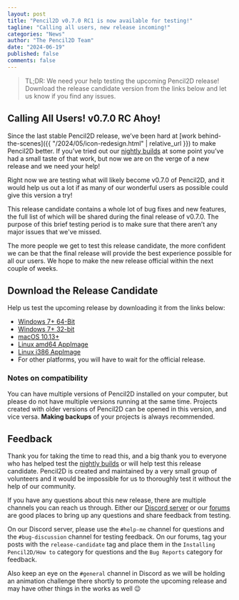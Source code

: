 ```yaml
---
layout: post
title: "Pencil2D v0.7.0 RC1 is now available for testing!"
tagline: "Calling all users, new release incoming!"
categories: "News"
author: "The Pencil2D Team"
date: "2024-06-19"
published: false
comments: false
---
```


> TL;DR: We need your help testing the upcoming Pencil2D release! Download the release candidate version from the links below and let us know if you find any issues.

## Calling All Users! v0.7.0 RC Ahoy!

Since the last stable Pencil2D release, we’ve been hard at [work behind-the-scenes]({{ "/2024/05/icon-redesign.html" | relative_url }}) to make Pencil2D better. If you’ve tried out our [nightly builds][nightly] at some point you’ve had a small taste of that work, but now we are on the verge of a new release and we need your help!

Right now we are testing what will likely become v0.7.0 of Pencil2D, and it would help us out a lot if as many of our wonderful users as possible could give this version a try!

This release candidate contains a whole lot of bug fixes and new features, the full list of which will be shared during the final release of v0.7.0. The purpose of this brief testing period is to make sure that there aren’t any major issues that we've missed.

The more people we get to test this release candidate, the more confident we can be that the final release will provide the best experience possible for all our users. We hope to make the new release official within the next couple of weeks.

## Download the Release Candidate

Help us test the upcoming release by downloading it from the links below:

- [Windows 7+ 64-Bit](https://github.com/pencil2d/pencil/releases/download/v0.7.0-rc1/pencil2d-win64-0.7.0-rc1.zip)
- [Windows 7+ 32-bit](https://github.com/pencil2d/pencil/releases/download/v0.7.0-rc1/pencil2d-win32-0.7.0-rc1.zip)
- [macOS 10.13+](https://github.com/pencil2d/pencil/releases/download/v0.7.0-rc1/pencil2d-mac-0.7.0-rc1.zip)
- [Linux amd64 AppImage](https://github.com/pencil2d/pencil/releases/download/v0.7.0-rc1/pencil2d-linux-amd64-0.7.0-rc1.AppImage)
- [Linux i386 AppImage](https://github.com/pencil2d/pencil/releases/download/v0.7.0-rc1/pencil2d-linux-i386-0.7.0-rc1.AppImage)
- For other platforms, you will have to wait for the official release.

### Notes on compatibility

You can have multiple versions of Pencil2D installed on your computer, but please do not have multiple versions running at the same time. Projects created with older versions of Pencil2D can be opened in this version, and vice versa. **Making backups** of your projects is always recommended.

## Feedback

Thank you for taking the time to read this, and a big thank you to everyone who has helped test the [nightly builds][nightly] or will help test this release candidate. Pencil2D is created and maintained by a very small group of volunteers and it would be impossible for us to thoroughly test it without the help of our community.

If you have any questions about this new release, there are multiple channels you can reach us through. Either our [Discord server][discord] or our [forums][forums] are good places to bring up any questions and share feedback from testing.

On our Discord server, please use the `#help-me` channel for questions and the `#bug-discussion` channel for testing feedback. On our forums, tag your posts with the `release-candidate` tag and place them in the `Installing Pencil2D/How to` category for questions and the `Bug Reports` category for feedback.

Also keep an eye on the `#general` channel in Discord as we will be holding an animation challenge there shortly to promote the upcoming release and may have other things in the works as well 😉

[nightly]: https://www.pencil2d.org/download/nightly/
[discord]: https://discord.gg/8FxdV2g
[forums]: https://discuss.pencil2d.org/
